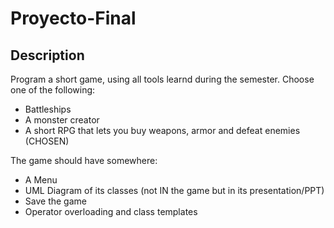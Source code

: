 # Proyecto-Final

## Description

Program a short game, using all tools learnd during the semester. Choose one of the following:
* Battleships
* A monster creator 
* A short RPG that lets you buy weapons, armor and defeat enemies (CHOSEN)

The game should have somewhere:
* A Menu
* UML Diagram of its classes (not IN the game but in its presentation/PPT)
* Save the game
* Operator overloading and class templates
